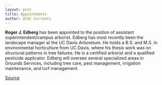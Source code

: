```yaml
---
layout: post
title: Appointments
author: UCSC Currents
---
```


**Roger J. Edberg** has been appointed to the position of assistant superintendent/campus arborist. Edberg has most recently been the landscape manager at the UC Davis Arboretum. He holds a B.S. and M.S. in environmental horticulture from UC Davis, where his thesis work was on structural patterns in tree failures. He is a certified arborist and a qualified pesticide applicator. Edberg will oversee several specialized areas in Grounds Services, including tree care, pest management, irrigation maintenance, and turf management.

[Source](http://www1.ucsc.edu/oncampus/currents/97-98/04-06/appoint.htm "Permalink to Appointments: 04-06-98")
